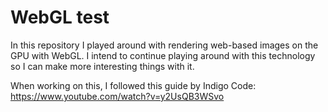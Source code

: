 # WebGL test

In this repository I played around with rendering web-based images on the GPU with WebGL. I intend to continue playing around with this technology so I can make more interesting things with it.

When working on this, I followed this guide by Indigo Code: https://www.youtube.com/watch?v=y2UsQB3WSvo
